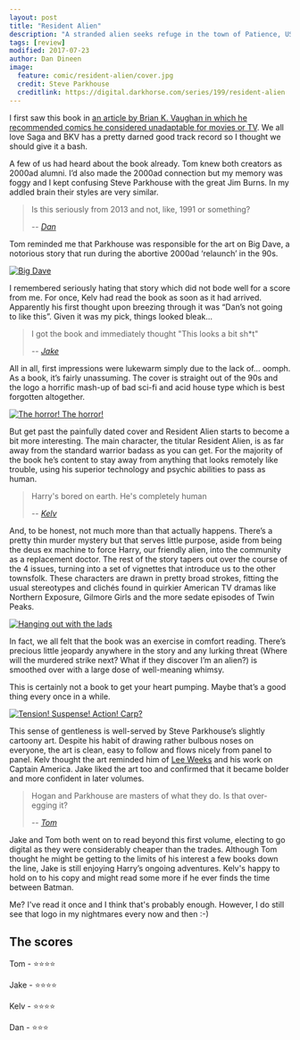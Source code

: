 ```yaml
---
layout: post
title: "Resident Alien"
description: "A stranded alien seeks refuge in the town of Patience, USA, where he hides undercover as a semiretired doctor"
tags: [review]
modified: 2017-07-23
author: Dan Dineen
image:
  feature: comic/resident-alien/cover.jpg
  credit: Steve Parkhouse
  creditlink: https://digital.darkhorse.com/series/199/resident-alien
---
```

I first saw this book in [an article by Brian K. Vaughan in which he recommended comics he considered unadaptable for movies or TV](https://www.barnesandnoble.com/blog/sci-fi-fantasy/brian-k-vaughan-recommends-10-comics-need-read-theyre-awesomely-unadaptable/). We all love Saga and BKV has a pretty darned good track record so I thought we should give it a bash.

A few of us had heard about the book already. Tom knew both creators as 2000ad alumni. I’d also made the 2000ad connection but my memory was foggy and I kept confusing Steve Parkhouse with the great Jim Burns. In my addled brain their styles are very similar.

> Is this seriously from 2013 and not, like, 1991 or something?
>
> -- <cite>[Dan](https://twitter.com/dandineen)</cite>

Tom reminded me that Parkhouse was responsible for the art on Big Dave, a notorious story that run during the abortive 2000ad ‘relaunch’ in the 90s.

[![Big Dave]({{site.url}}/images/comic/resident-alien/ra-big-dave.jpg)]({{site.url}}/images/comic/resident-alien/ra-big-dave.jpg)

I remembered seriously hating that story which did not bode well for a score from me. For once, Kelv had read the book as soon as it had arrived. Apparently his first thought upon breezing through it was “Dan’s not going to like this”. Given it was my pick, things looked bleak&hellip;

>  I got the book and immediately thought "This looks a bit sh*t"
>
> -- <cite>[Jake](https://twitter.com/tygertale)</cite>

All in all, first impressions were lukewarm simply due to the lack of&hellip; oomph. As a book, it’s fairly unassuming. The cover is straight out of the 90s and the logo a horrific mash-up of bad sci-fi and acid house type which is best forgotten altogether.

[![The horror! The horror!]({{site.url}}/images/comic/resident-alien/ra-logo.jpg)]({{site.url}}/images/comic/resident-alien/ra-logo.jpg)

But get past the painfully dated cover and Resident Alien starts to become a bit more interesting. The main character, the titular Resident Alien, is as far away from the standard warrior badass as you can get. For the majority of the book he’s content to stay away from anything that looks remotely like trouble, using his superior technology and psychic abilities to pass as human.

> Harry's bored on earth. He's completely human
>
> -- <cite>[Kelv](https://twitter.com/chao_xian)</cite>

And, to be honest, not much more than that actually happens. There’s a pretty thin murder mystery but that serves little purpose, aside from being the deus ex machine to force Harry, our friendly alien, into the community as a replacement doctor. The rest of the story tapers out over the course of the 4 issues, turning into a set of vignettes that introduce us to the other townsfolk. These characters are drawn in pretty broad strokes, fitting the usual stereotypes and clichés found in quirkier American TV dramas like Northern Exposure, Gilmore Girls and the more sedate episodes of Twin Peaks.

[![Hanging out with the lads]({{site.url}}/images/comic/resident-alien/ra-waitress.jpg)]({{site.url}}/images/comic/resident-alien/ra-waitress.jpg)

In fact, we all felt that the book was an exercise in comfort reading. There’s precious little jeopardy anywhere in the story and any lurking threat (Where will the murdered strike next? What if they discover I’m an alien?) is smoothed over with a large dose of well-meaning whimsy.

This is certainly not a book to get your heart pumping. Maybe that’s a good thing every once in a while.

[![Tension! Suspense! Action! Carp?]({{site.url}}/images/comic/resident-alien/ra-fishing.jpg)]({{site.url}}/images/comic/resident-alien/ra-fishing.jpg)

This sense of gentleness is well-served by Steve Parkhouse’s slightly cartoony art. Despite his habit of drawing rather bulbous noses on everyone, the art is clean, easy to follow and flows nicely from panel to panel. Kelv thought the art reminded him of [Lee Weeks](https://en.wikipedia.org/wiki/Lee_Weeks) and his work on Captain America. Jake liked the art too and confirmed that it became bolder and more confident in  later volumes.

> Hogan and Parkhouse are masters of what they do. Is that over-egging it?
>
> -- <cite>[Tom](https://twitter.com/tomwe)</cite>

Jake and Tom both went on to read beyond this first volume, electing to go digital as they were considerably cheaper than the trades. Although Tom thought he might be getting to the limits of his interest a few books down the line, Jake is still enjoying Harry’s ongoing adventures. Kelv's happy to hold on to his copy and might read some more if he ever finds the time between Batman.

Me? I've read it once and I think that's probably enough. However, I do still see that logo in my nightmares every now and then :-)


## The scores

Tom - ⭐⭐⭐⭐

Jake - ⭐⭐⭐⭐

Kelv - ⭐⭐⭐⭐

Dan - ⭐⭐⭐